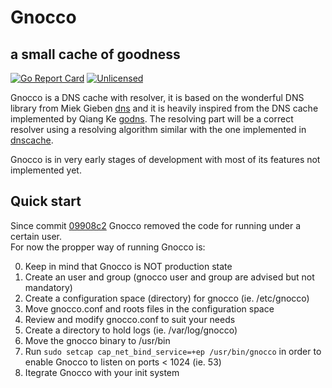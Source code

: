 # Gnocco  
## a small cache of goodness  

[![Go Report Card](https://goreportcard.com/badge/github.com/karasz/gnocco)](https://goreportcard.com/report/github.com/karasz/gnocco)
[![Unlicensed](https://img.shields.io/badge/license-Unlicense-blue.svg)](https://github.com/karasz/gnocco/blob/master/UNLICENSE)

Gnocco is a DNS cache with resolver, it is based on the wonderful DNS library from Miek Gieben
[dns](https://github.com/miekg/dns) and it is heavily inspired from the DNS cache implemented
by Qiang Ke [godns](https://github.com/kenshinx/godns).
The resolving part will be a correct resolver using a resolving algorithm similar with the one implemented
in [dnscache](http://cr.yp.to/djbdns/dnscache.html).

Gnocco is in very early stages of development with most of its features not implemented yet.

## Quick start
Since commit [09908c2](https://github.com/karasz/gnocco/commit/09908c25aa2acd05b93b68d041ee4959cccf80a7) Gnocco removed the code for running under a certain user.  
For now the propper way of running Gnocco is:

0. Keep in mind that Gnocco is NOT production state
1. Create an user and group (gnocco user and group are advised but not mandatory)
2. Create a configuration space (directory) for gnocco (ie. /etc/gnocco)
3. Move gnocco.conf and roots files in the configuration space
4. Review and modify gnocco.conf to suit your needs
5. Create a directory to hold logs (ie. /var/log/gnocco)
6. Move the gnocco binary to /usr/bin
7. Run `sudo setcap cap_net_bind_service=+ep /usr/bin/gnocco` in order to enable Gnocco to listen on ports &lt; 1024 (ie. 53)
8. Itegrate Gnocco with your init system

